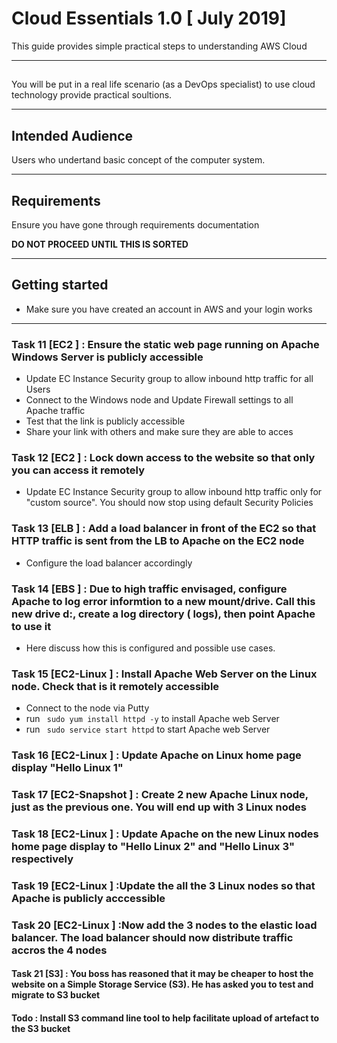 #  Cloud Essentials 1.0 [ July 2019]

This guide provides simple practical steps to understanding AWS Cloud

---

##

You will be put in a real life scenario (as a DevOps specialist) to use cloud technology provide practical soultions.

---

## Intended Audience

Users who undertand basic concept of the computer system.

---

## Requirements

Ensure you have gone through requirements documentation


**DO NOT PROCEED UNTIL THIS IS SORTED**

---

## Getting started

- Make sure you have created an account in AWS and your login works

---

###  Task 11 [EC2 ] : Ensure the static web page running on Apache Windows Server is publicly accessible

- Update EC Instance Security group to allow inbound http traffic for all Users
- Connect to the Windows node and Update Firewall settings to all Apache traffic
- Test that the link is publicly accessible
- Share your link with others and make sure they are able to acces

###  Task 12 [EC2 ] : Lock down access to the website so that only you can access it remotely

- Update EC Instance Security group to allow inbound http traffic only for "custom source". You should now stop using default Security Policies


###  Task 13 [ELB ] : Add a load balancer in front of the EC2  so that HTTP traffic is sent from the LB to Apache on the EC2 node

- Configure the load balancer accordingly


###  Task 14 [EBS ] : Due to high traffic envisaged, configure Apache to log error informtion to a new mount/drive. Call this new drive d:\, create a log directory ( logs), then point Apache to use it

- Here discuss how this is configured and possible use cases.

###  Task 15 [EC2-Linux ] : Install Apache Web Server on the Linux node. Check that is it remotely accessible

- Connect to the node via Putty
- run ``` sudo yum install httpd -y``` to install Apache web Server
- run ``` sudo service start httpd``` to start Apache web Server


###  Task 16 [EC2-Linux ] : Update Apache on Linux home page display "Hello Linux 1"


###  Task 17 [EC2-Snapshot ] : Create 2 new Apache Linux node, just as the previous one. You will end up with 3 Linux nodes

###  Task 18 [EC2-Linux ] : Update Apache on  the new Linux nodes  home page display to "Hello Linux 2" and "Hello Linux 3" respectively


###  Task 19 [EC2-Linux ] :Update the all the 3 Linux nodes so that Apache is publicly acccessible


###  Task 20 [EC2-Linux ] :Now add the 3 nodes to the elastic load balancer. The load balancer should now distribute traffic accros the 4 nodes


#### Task 21 [S3] : You boss has reasoned that it may be cheaper to host the website on a Simple Storage Service (S3). He has asked you to test and migrate to S3 bucket
#### Todo :  Install S3 command line tool to help facilitate upload of artefact to the S3 bucket


